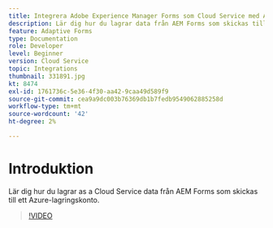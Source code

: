 ```yaml
---
title: Integrera Adobe Experience Manager Forms som Cloud Service med Azure-lagring
description: Lär dig hur du lagrar data från AEM Forms som skickas till ett Azure-lagringskonto.
feature: Adaptive Forms
type: Documentation
role: Developer
level: Beginner
version: Cloud Service
topic: Integrations
thumbnail: 331891.jpg
kt: 8474
exl-id: 1761736c-5e36-4f30-aa42-9caa49d589f9
source-git-commit: cea9a9dc003b76369db1b7fedb9549062885258d
workflow-type: tm+mt
source-wordcount: '42'
ht-degree: 2%

---
```


# Introduktion

Lär dig hur du lagrar as a Cloud Service data från AEM Forms som skickas till ett Azure-lagringskonto.

>[!VIDEO](https://video.tv.adobe.com/v/336028/?quality=12&learn=on)
